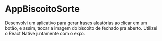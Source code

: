 # AppBiscoitoSorte
 Desenvolvi um aplicativo para gerar frases aleatórias ao clicar em um botão, e assim, trocar a imagem do biscoito de fechado pra aberto. Utilizei o React Native juntamente com o expo.
